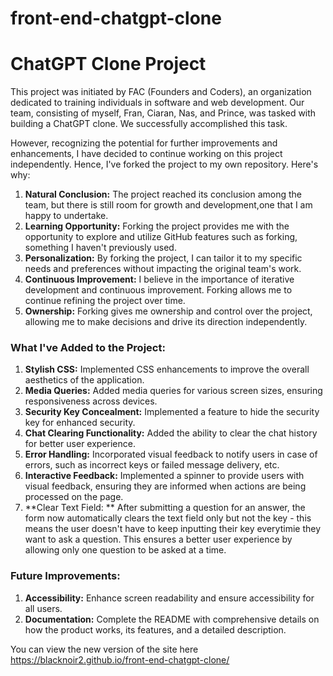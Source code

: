 # front-end-chatgpt-clone

# ChatGPT Clone Project

This project was initiated by FAC (Founders and Coders), an organization dedicated to training individuals in software and web development. Our team, consisting of myself, Fran, Ciaran, Nas, and Prince, was tasked with building a ChatGPT clone. We successfully accomplished this task.

However, recognizing the potential for further improvements and enhancements, I have decided to continue working on this project independently. Hence, I've forked the project to my own repository. Here's why:

1. **Natural Conclusion:** The project reached its conclusion among the team, but there is still room for growth and development,one that I am happy to undertake.
2. **Learning Opportunity:** Forking the project provides me with the opportunity to explore and utilize GitHub features such as forking, something I haven't previously used.
3. **Personalization:** By forking the project, I can tailor it to my specific needs and preferences without impacting the original team's work.
4. **Continuous Improvement:** I believe in the importance of iterative development and continuous improvement. Forking allows me to continue refining the project over time.
5. **Ownership:** Forking gives me ownership and control over the project, allowing me to make decisions and drive its direction independently.


### What I've Added to the Project:

1. **Stylish CSS:** Implemented CSS enhancements to improve the overall aesthetics of the application.
2. **Media Queries:** Added media queries for various screen sizes, ensuring responsiveness across devices.
3. **Security Key Concealment:** Implemented a feature to hide the security key for enhanced security.
4. **Chat Clearing Functionality:** Added the ability to clear the chat history for better user experience.
5. **Error Handling:** Incorporated visual feedback to notify users in case of errors, such as incorrect keys or failed message delivery, etc.
7. **Interactive Feedback:** Implemented a spinner to provide users with visual feedback, ensuring they are informed when actions are being processed on the page.
8. **Clear Text Field: ** After submitting a question for an answer, the form now automatically clears the text field only but not the key - this means the user doesn't have to keep inputting their key everytimie they want to ask a question. This ensures a better user experience by allowing only one question to be asked at a time.


### Future Improvements:

1. **Accessibility:** Enhance screen readability and ensure accessibility for all users.
2. **Documentation:** Complete the README with comprehensive details on how the product works, its features, and a detailed description.


You can view the new version of the site here
https://blacknoir2.github.io/front-end-chatgpt-clone/
